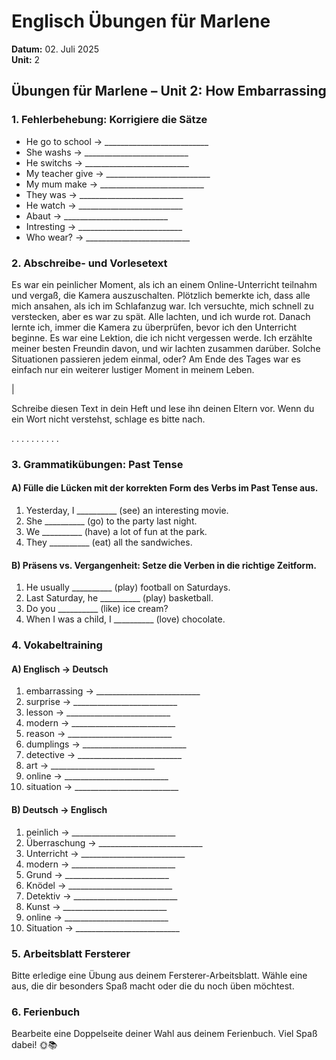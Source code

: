 # Englisch Übungen für Marlene
**Datum:** 02. Juli 2025  
**Unit:** 2

## Übungen für Marlene – Unit 2: How Embarrassing

### 1. Fehlerbehebung: Korrigiere die Sätze

- He go to school -> __________________________
- She washs -> __________________________
- He switchs -> __________________________
- My teacher give -> __________________________
- My mum make -> __________________________
- They was -> __________________________
- He watch -> __________________________
- Abaut -> __________________________
- Intresting -> __________________________
- Who wear? -> __________________________

### 2. Abschreibe- und Vorlesetext

Es war ein peinlicher Moment, als ich an einem Online-Unterricht teilnahm und vergaß, die Kamera auszuschalten. Plötzlich bemerkte ich, dass alle mich ansahen, als ich im Schlafanzug war. Ich versuchte, mich schnell zu verstecken, aber es war zu spät. Alle lachten, und ich wurde rot. Danach lernte ich, immer die Kamera zu überprüfen, bevor ich den Unterricht beginne. Es war eine Lektion, die ich nicht vergessen werde. Ich erzählte meiner besten Freundin davon, und wir lachten zusammen darüber. Solche Situationen passieren jedem einmal, oder? Am Ende des Tages war es einfach nur ein weiterer lustiger Moment in meinem Leben.

|

Schreibe diesen Text in dein Heft und lese ihn deinen Eltern vor. Wenn du ein Wort nicht verstehst, schlage es bitte nach.

.
.
.
.
.
.
.
.
.
.

### 3. Grammatikübungen: Past Tense

#### A) Fülle die Lücken mit der korrekten Form des Verbs im Past Tense aus.

1. Yesterday, I __________ (see) an interesting movie.
2. She __________ (go) to the party last night.
3. We __________ (have) a lot of fun at the park.
4. They __________ (eat) all the sandwiches.

#### B) Präsens vs. Vergangenheit: Setze die Verben in die richtige Zeitform.

1. He usually __________ (play) football on Saturdays.
2. Last Saturday, he __________ (play) basketball.
3. Do you __________ (like) ice cream?
4. When I was a child, I __________ (love) chocolate.

### 4. Vokabeltraining

#### A) Englisch → Deutsch

1. embarrassing → __________________________
2. surprise → __________________________
3. lesson → __________________________
4. modern → __________________________
5. reason → __________________________
6. dumplings → __________________________
7. detective → __________________________
8. art → __________________________
9. online → __________________________
10. situation → __________________________

#### B) Deutsch → Englisch

1. peinlich → __________________________
2. Überraschung → __________________________
3. Unterricht → __________________________
4. modern → __________________________
5. Grund → __________________________
6. Knödel → __________________________
7. Detektiv → __________________________
8. Kunst → __________________________
9. online → __________________________
10. Situation → __________________________

### 5. **Arbeitsblatt Fersterer**

Bitte erledige eine Übung aus deinem Fersterer-Arbeitsblatt. Wähle eine aus, die dir besonders Spaß macht oder die du noch üben möchtest.

### 6. **Ferienbuch**

Bearbeite eine Doppelseite deiner Wahl aus deinem Ferienbuch. Viel Spaß dabei! 🌞📚